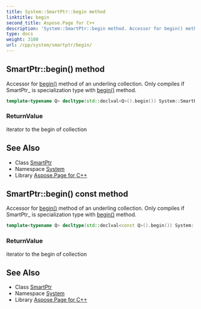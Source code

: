 ```yaml
---
title: System::SmartPtr::begin method
linktitle: begin
second_title: Aspose.Page for C++
description: 'System::SmartPtr::begin method. Accessor for begin() method of an underling collection. Only compiles if SmartPtr_ is specialization type with begin() method in C++.'
type: docs
weight: 3100
url: /cpp/system/smartptr/begin/
---
```

## SmartPtr::begin() method


Accessor for [begin()](./) method of an underling collection. Only compiles if SmartPtr_ is specialization type with [begin()](./) method.

```cpp
template<typename Q> decltype(std::declval<Q>().begin()) System::SmartPtr<T>::begin()
```


### ReturnValue

iterator to the begin of collection

## See Also

* Class [SmartPtr](../)
* Namespace [System](../../)
* Library [Aspose.Page for C++](../../../)
## SmartPtr::begin() const method


Accessor for [begin()](./) method of an underling collection. Only compiles if SmartPtr_ is specialization type with [begin()](./) method.

```cpp
template<typename Q> decltype(std::declval<const Q>().begin()) System::SmartPtr<T>::begin() const
```


### ReturnValue

iterator to the begin of collection

## See Also

* Class [SmartPtr](../)
* Namespace [System](../../)
* Library [Aspose.Page for C++](../../../)
